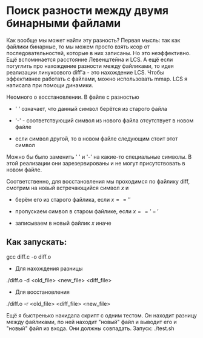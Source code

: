 # Поиск разности между двумя бинарными файлами

Как вообще мы может найти эту разность? Первая мысль: так как файлики бинарные, то мы можем просто взять ксор от последовательностей, которые в них записаны. Но это неэффективно. Ещё вспоминается расстояние Левенштейна и LCS. А ещё если погуглить про нахождение разности между файликами, то идея реализации линуксового diff'a - это нахождение LCS. Чтобы эффективнее работать с файлами, можно использовать mmap. LCS я написала при помощи динамики. 

Неомного о восстановлении. В файле с разностью 

* ' ' означает, что данный символ берётся из старого файла

* '-' - соответствующий символ из нового файла отсутствует в новом файле

* если символ другой, то в новом файле следующим стоит этот символ

Можно бы было заменить ' ' и '-' на какие-то специальные символы. В этой реализации они зарезервированы и не могут присутствовать в новом файле.

Соответственно, для восстановления мы проходимся по файлику diff, смотрим на новый встречающийся символ $x$ и 

* берём его из старого файлика, если $x==' '$

* пропускаем символ в старом файлике, если $x=='-'$

* записываем в новый файлик $x$ иначе

## Как запускать:

gcc diff.c -o diff.o

* Для нахождения разницы

./diff.o -d <old_file> <new_file> <diff_file>

* Для восстановления

./diff.o -r <old_file> <diff_file> <new_file>

Ещё я быстренько накидала скрипт с одним тестом. Он находит разницу между файликами, по ней находит "новый" файл и выводит его и "новый" файл из входа. Они должны совпадать. Запуск: ./test.sh



